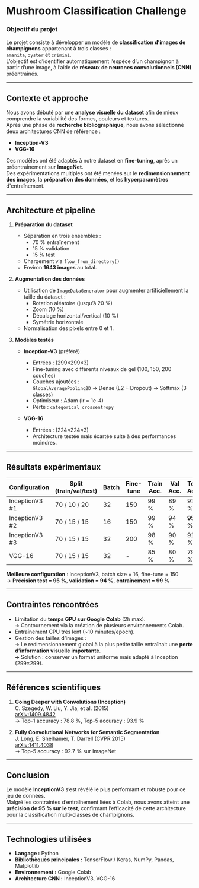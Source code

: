 #  Mushroom Classification Challenge  

###  Objectif du projet  
Le projet consiste à développer un modèle de **classification d’images de champignons** appartenant à trois classes :  
`amanita`, `oyster` et `crimini`.  
L’objectif est d’identifier automatiquement l’espèce d’un champignon à partir d’une image, à l’aide de **réseaux de neurones convolutionnels (CNN)** préentraînés.

---

##  Contexte et approche  
Nous avons débuté par une **analyse visuelle du dataset** afin de mieux comprendre la variabilité des formes, couleurs et textures.  
Après une phase de **recherche bibliographique**, nous avons sélectionné deux architectures CNN de référence :  
- **Inception-V3**  
- **VGG-16**

Ces modèles ont été adaptés à notre dataset en **fine-tuning**, après un préentraînement sur **ImageNet**.  
Des expérimentations multiples ont été menées sur le **redimensionnement des images**, la **préparation des données**, et les **hyperparamètres** d'entraînement.

---

##  Architecture et pipeline

1. **Préparation du dataset**
   - Séparation en trois ensembles :  
     - 70 % entraînement  
     - 15 % validation  
     - 15 % test  
   - Chargement via `flow_from_directory()`  
   - Environ **1643 images** au total.

2. **Augmentation des données**
   - Utilisation de `ImageDataGenerator` pour augmenter artificiellement la taille du dataset :
     - Rotation aléatoire (jusqu’à 20 %)  
     - Zoom (10 %)  
     - Décalage horizontal/vertical (10 %)  
     - Symétrie horizontale  
   - Normalisation des pixels entre 0 et 1.  

3. **Modèles testés**
   - **Inception-V3** (préféré)
     - Entrées : (299×299×3)
     - Fine-tuning avec différents niveaux de gel (100, 150, 200 couches)
     - Couches ajoutées :  
       `GlobalAveragePooling2D` → Dense (L2 + Dropout) → Softmax (3 classes)
     - Optimiseur : Adam (lr = 1e-4)
     - Perte : `categorical_crossentropy`

   - **VGG-16**
     - Entrées : (224×224×3)
     - Architecture testée mais écartée suite à des performances moindres.  

---

##  Résultats expérimentaux  

| Configuration | Split (train/val/test) | Batch | Fine-tune | Train Acc. | Val Acc. | Test Acc. |
|----------------|-----------------------|--------|------------|-------------|-----------|------------|
| InceptionV3 #1 | 70 / 10 / 20 | 32 | 150 | 99 % | 89 % | 91 % |
| InceptionV3 #2 | 70 / 15 / 15 | 16 | 150 | 99 % | 94 % | **95 %** |
| InceptionV3 #3 | 70 / 15 / 15 | 32 | 200 | 98 % | 90 % | 91 % |
| VGG-16 | 70 / 15 / 15 | 32 | - | 85 % | 80 % | 79 % |

 **Meilleure configuration** : InceptionV3, batch size = 16, fine-tune = 150  
→ **Précision test = 95 %**, **validation = 94 %**, **entraînement = 99 %**

---

## Contraintes rencontrées  
- Limitation du **temps GPU sur Google Colab** (2h max).  
  ➜ Contournement via la création de plusieurs environnements Colab.  
- Entraînement CPU très lent (~10 minutes/epoch).  
- Gestion des tailles d’images :  
  ➜ Le redimensionnement global à la plus petite taille entraînait une **perte d’information visuelle importante**.  
  ➜ Solution : conserver un format uniforme mais adapté à Inception (299×299).  

---

## Références scientifiques  
1. **Going Deeper with Convolutions (Inception)**  
   C. Szegedy, W. Liu, Y. Jia, et al. (2015)  
   [arXiv:1409.4842](https://arxiv.org/abs/1409.4842)  
   → Top-1 accuracy : 78.8 %, Top-5 accuracy : 93.9 %

2. **Fully Convolutional Networks for Semantic Segmentation**  
   J. Long, E. Shelhamer, T. Darrell (CVPR 2015)  
   [arXiv:1411.4038](https://arxiv.org/abs/1411.4038)  
   → Top-5 accuracy : 92.7 % sur ImageNet

---

##  Conclusion  
Le modèle **InceptionV3** s’est révélé le plus performant et robuste pour ce jeu de données.  
Malgré les contraintes d’entraînement liées à Colab, nous avons atteint une **précision de 95 % sur le test**, confirmant l’efficacité de cette architecture pour la classification multi-classes de champignons.  

---

##  Technologies utilisées  
- **Langage :** Python  
- **Bibliothèques principales :** TensorFlow / Keras, NumPy, Pandas, Matplotlib  
- **Environnement :** Google Colab  
- **Architecture CNN :** InceptionV3, VGG-16  

